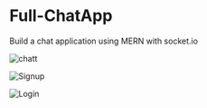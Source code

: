 # Full-ChatApp
Build a chat application using MERN with socket.io

![chatt](https://user-images.githubusercontent.com/78177060/223149525-143ca5b7-d6e9-4f96-8bba-dd4cb009c042.png)

![Signup](https://user-images.githubusercontent.com/78177060/223150775-3b2bd33c-7c8b-4d09-bd0c-02a1712d5c38.png)

![Login](https://user-images.githubusercontent.com/78177060/223150845-1af84da1-9dae-4dce-9cf6-d050bf7675d7.png)
